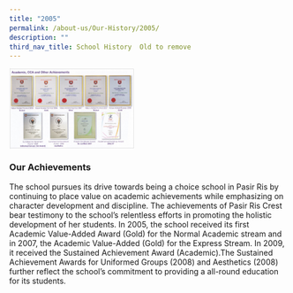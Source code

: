 ```yaml
---
title: "2005"
permalink: /about-us/Our-History/2005/
description: ""
third_nav_title: School History  Old to remove
---
```

<img src="/images/2005.jpg" style="width:45%" align="left">

<br clear="left">

### Our Achievements
The school pursues its drive towards being a choice school in Pasir Ris by continuing to place value on academic achievements while emphasizing on character development and discipline. The achievements of Pasir Ris Crest bear testimony to the school’s relentless efforts in promoting the holistic development of her students. In 2005, the school received its first Academic Value-Added Award (Gold) for the Normal Academic stream and in 2007, the Academic Value-Added (Gold) for the Express Stream. In 2009, it received the Sustained Achievement Award (Academic).The Sustained Achievement Awards for Uniformed Groups (2008) and Aesthetics (2008) further reflect the school’s commitment to providing a all-round education for its students.